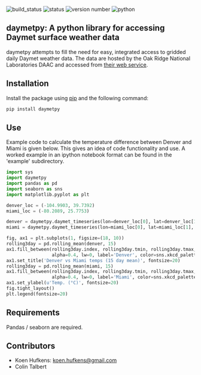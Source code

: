 ![build_status](https://api.travis-ci.org/khufkens/daymetpy.svg)
![status](https://img.shields.io/pypi/status/daymetpy.svg)
![version number](https://img.shields.io/pypi/v/daymetpy.svg)
![python](https://img.shields.io/pypi/pyversions/daymetpy.svg)

## daymetpy: A python library for accessing Daymet surface weather data
 
daymetpy attempts to fill the need for easy, integrated access to gridded daily Daymet weather data. The data are hosted by the Oak Ridge National Laboratories DAAC and accessed from [their web service](https://daymet.ornl.gov/web_services.html).

## Installation

Install the package using [pip](https://en.wikipedia.org/wiki/Pip_(package_manager)) and the following command:

```python
pip install daymetpy
```

## Use

Example code to calculate the temperature difference between Denver and Miami is given below. This gives an idea of code functionality and use. A worked example in an ipython notebook format can be found in the 'example' subdirectory.

```python
import sys
import daymetpy
import pandas as pd
import seaborn as sns
import matplotlib.pyplot as plt

denver_loc = (-104.9903, 39.7392)
miami_loc = (-80.2089, 25.7753)

denver = daymetpy.daymet_timeseries(lon=denver_loc[0], lat=denver_loc[1], start_year=2012, end_year=2014)
miami = daymetpy.daymet_timeseries(lon=miami_loc[0], lat=miami_loc[1], start_year=2012, end_year=2014)

fig, ax1 = plt.subplots(1, figsize=(18, 10))
rolling3day = pd.rolling_mean(denver, 15)
ax1.fill_between(rolling3day.index, rolling3day.tmin, rolling3day.tmax, 
                 alpha=0.4, lw=0, label='Denver', color=sns.xkcd_palette(['faded green'])[0])
ax1.set_title('Denver vs Miami temps (15 day mean)', fontsize=20)
rolling3day = pd.rolling_mean(miami, 15)
ax1.fill_between(rolling3day.index, rolling3day.tmin, rolling3day.tmax, 
                 alpha=0.4, lw=0, label='Miami', color=sns.xkcd_palette(['dusty purple'])[0])
ax1.set_ylabel(u'Temp. (°C)', fontsize=20)
fig.tight_layout()
plt.legend(fontsize=20)
```

## Requirements
Pandas / seaborn are required.

## Contributors
* Koen Hufkens: koen.hufkens@gmail.com
* Colin Talbert
